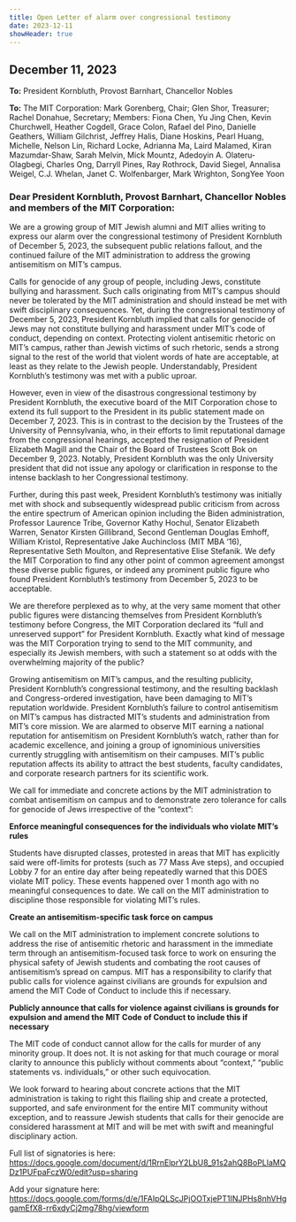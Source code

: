 ```yaml
---
title: Open Letter of alarm over congressional testimony
date: 2023-12-11
showHeader: true
---
```


## December 11, 2023

**To:** President Kornbluth, Provost Barnhart, Chancellor Nobles

**To:** The MIT Corporation: Mark Gorenberg, Chair; Glen Shor, Treasurer; Rachel Donahue, Secretary; Members:  Fiona Chen, Yu Jing Chen, Kevin Churchwell, Heather Cogdell, Grace Colon, Rafael del Pino, Danielle Geathers, William Gilchrist, Jeffrey Halis, Diane Hoskins, Pearl Huang, Michelle, Nelson Lin, Richard Locke, Adrianna Ma, Laird Malamed, Kiran Mazumdar-Shaw, Sarah Melvin, Mick Mountz, Adedoyin A. Olateru-Olagbegi, Charles Ong, Darryll Pines, Ray Rothrock, David Siegel, Annalisa Weigel, C.J. Whelan, Janet C. Wolfenbarger, Mark Wrighton, SongYee Yoon

### Dear President Kornbluth, Provost Barnhart, Chancellor Nobles and members of the MIT Corporation:

We are a growing group of MIT Jewish alumni and MIT allies writing to express our alarm over the congressional testimony of President Kornbluth of December 5, 2023, the subsequent public relations fallout, and the continued failure of the MIT administration to address the growing antisemitism on MIT’s campus. 

Calls for genocide of any group of people, including Jews, constitute bullying and harassment.  Such calls originating from MIT’s campus should never be tolerated by the MIT administration and should instead be met with swift disciplinary consequences. Yet, during the congressional testimony of December 5, 2023, President Kornbluth implied that calls for genocide of Jews may not constitute bullying and harassment under MIT’s code of conduct, depending on context.  Protecting violent antisemitic rhetoric on MIT’s campus, rather than Jewish victims of such rhetoric, sends a strong signal to the rest of the world that violent words of hate are acceptable, at least as they relate to the Jewish people.  Understandably, President Kornbluth’s testimony was met with a public uproar.

However, even in view of the disastrous congressional testimony by President Kornbluth, the executive board of the MIT Corporation chose to extend its full support to the President in its public statement made on December 7, 2023.  This is in contrast to the decision by the Trustees of the University of Pennsylvania, who, in their efforts to limit reputational damage from the congressional hearings, accepted the resignation of President Elizabeth Magill and the Chair of the Board of Trustees Scott Bok on December 9, 2023. Notably, President Kornbluth was the only University president that did not issue any apology or clarification in response to the intense backlash to her Congressional testimony.  

Further, during this past week, President Kornbluth’s testimony was initially met with shock and subsequently widespread public criticism from across the entire spectrum of American opinion including the Biden administration, Professor Laurence Tribe, Governor Kathy Hochul, Senator Elizabeth Warren, Senator Kirsten Gillibrand, Second Gentleman Douglas Emhoff, William Kristol, Representative Jake Auchincloss (MIT MBA ‘16), Representative Seth Moulton, and Representative Elise Stefanik.   We defy the MIT Corporation to find any other point of common agreement amongst these diverse public figures, or indeed any prominent public figure who found President Kornbluth’s testimony from December 5, 2023 to be acceptable.  

We are therefore perplexed as to why, at the very same moment that other public figures were distancing themselves from President Kornbluth’s testimony before Congress, the MIT Corporation declared its “full and unreserved support” for President Kornbluth.  Exactly what kind of message was the MIT Corporation trying to send to the MIT community, and especially its Jewish members, with such a statement so at odds with the overwhelming majority of the public?

Growing antisemitism on MIT’s campus, and the resulting publicity, President Kornbluth’s congressional testimony, and the resulting backlash and Congress-ordered investigation, have been damaging to MIT’s reputation worldwide.  President Kornbluth’s failure to control antisemitism on MIT’s campus has distracted MIT’s students and administration from MIT’s core mission.  We are alarmed to observe MIT earning a national reputation for antisemitism on President Kornbluth’s watch, rather than for academic excellence, and joining a group of ignominious universities currently struggling with antisemitism on their campuses.  MIT’s public reputation affects its ability to attract the best students, faculty candidates, and corporate research partners for its scientific work.

We call for immediate and concrete actions by the MIT administration to combat antisemitism on campus and to demonstrate zero tolerance for calls for genocide of Jews irrespective of the “context”:

**Enforce meaningful consequences for the individuals who violate MIT’s rules**

Students have disrupted classes, protested in areas that MIT has explicitly said were off-limits for protests (such as 77 Mass Ave steps), and occupied Lobby 7 for an entire day after being repeatedly warned that this DOES violate MIT policy.  These events happened over 1 month ago with no meaningful consequences to date.  We call on the MIT administration to discipline those responsible for violating MIT’s rules.  

**Create an antisemitism-specific task force on campus**

We call on the MIT administration to implement concrete solutions to address the rise of antisemitic rhetoric and harassment in the immediate term through an antisemitism-focused task force to work on ensuring the physical safety of Jewish students and combating the root causes of antisemitism’s spread on campus.  MIT has a responsibility to clarify that public calls for violence against civilians are grounds for expulsion and amend the MIT Code of Conduct to include this if necessary.

**Publicly announce that calls for violence against civilians is grounds for expulsion and amend the MIT Code of Conduct to include this if necessary**

The MIT code of conduct cannot allow for the calls for murder of any minority group.  It does not.  It is not asking for that much courage or moral clarity to announce this publicly without comments about “context,” “public statements vs. individuals,” or other such equivocation.

We look forward to hearing about concrete actions that the MIT administration is taking to right this flailing ship and create a protected, supported, and safe environment for the entire MIT community without exception, and to reassure Jewish students that calls for their genocide are considered harassment at MIT and will be met with swift and meaningful disciplinary action.

Full list of signatories is here:  https://docs.google.com/document/d/1RrnElprY2LbU8_91s2ahQ8BoPLlaMQDz1PUFpaFczW0/edit?usp=sharing

Add your signature here: https://docs.google.com/forms/d/e/1FAIpQLScJPjOOTxjePT1INJPHs8nhVHggamEfX8-rr6xdyCj2mg78hg/viewform